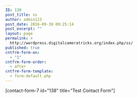 ```yaml
---
ID: 130
post_title: ss
author: admin123
post_date: 2016-09-30 09:25:14
post_excerpt: ""
layout: page
permalink: >
  http://wordpress.digitalcameratricks.org/index.php/ss/
published: true
cntfrm-form-on:
  - "1"
cntfrm-form-order:
  - after
cntfrm-form-template:
  - form-default.php
---
```

[contact-form-7 id="138" title="Test Contact Form"]
